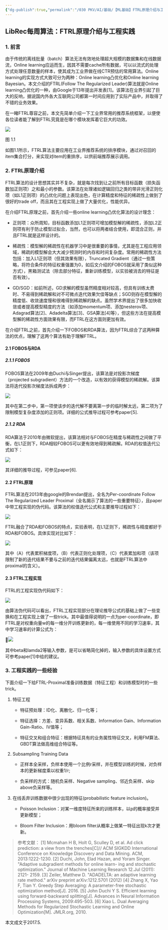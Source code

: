 ```yaml
---
{"dg-publish":true,"permalink":"/030 PKV/AI/基础/【ML基础】FTRL原理介绍与工程实践 - 2017.5/"}
---
```


## LibRec每周算法：FTRL原理介绍与工程实践
### 1. 前言

由于传统的离线批量（batch）算法无法有效地处理超大规模的数据集和在线数据流，Online learning应运而生，因其不需要cache所有数据，可以以流式的处理方式处理任意数量的样本，使其成为工业界做在线CTR预估的常用算法。Online learning的实现方式大致可分为两种：Online learning凸优化和Online learning Bayesian。本文介绍的FTRL(Follow The Regularized Leader)算法就是Online learning凸优化的一种，由Google于13年提出并发表[1]。该算法在业界引起了巨大的反响，据说国内外各大互联网公司都第一时间应用到了实际产品中，并取得了不错的业务效果。

在一睹FTRL尊容之前，本文先简单介绍一下工业界常用的推荐系统框架，以便使各位读者能了解到FTRL究竟是在哪个模块发挥着它巨大的功效。

![](https://raw.githubusercontent.com/hy-2013/MarkdownPhoto/master/ftrl_blog/14940922519888.jpg)

图 1.1

如图1.1所示，FTRL算法主要应用在工业界推荐系统的排序模块，通过对召回的item集合打分，来实现对item的重排序，以供前端推荐展示调用。

### 2. FTRL原理介绍

FTRL算法的设计思想其实并不复杂，就是每次找到让之前所有目标函数（损失函数加正则项）之和最小的参数。该算法在处理诸如逻辑回归之类的带非光滑正则化项（如L1正则项）的凸优化问题上表现出色，在计算精度和特征的稀疏性上做到了很好的trade off，而且其在工程实现上做了大量优化，性能优异。

在介绍FTRL原理之前，首先介绍一些online learning凸优化算法的设计理念：

* 正则项：众所周知，目标函数添加L1正则项可增加模型解的稀疏性，添加L2正则项有利于防止模型过拟合，当然，也可以将两者结合使用，即混合正则，并且FTRL就是这样设计的。

* 稀疏性：模型解的稀疏性在机器学习中是很重要的事情，尤其是在工程应用领域，稀疏的模型解会大大减少预测时的内存和时间复杂度。常用的稀疏性方法包括：加入L1正则项（但其效果有限），Truncated Gradient（通过一些策略，将符合条件的特征权重强置为0，如后文介绍的FOBOS就采用了类似这种方式），黑箱测试法（除去部分特征，重新训练模型，以实验被消去的特征是否有效）。

* GD/SGD：如前所述，GD求解的模型虽然精度相对较高，但具有训练太费时、不易得到稀疏解和对不可微点迭代效果欠佳等缺点；SGD则存在模型解的精度低、收敛速度慢和很难得到稀疏解的缺点。虽然学术界提出了很多加快收敛或者提高模型精度的方法（如添加momentum项、添加nesterov项、Adagrad算法[2]、Adadelta算法[3]、GSA算法[4]等），但这些方法在提高模型解的稀疏性方面效果有限，而FTRL在这方面则更加有效。

在介绍FTRL之前，首先介绍一下FOBOS和RDA算法，因为FTRL综合了这两种算法的优点，理解了这两个算法有助于理解FTRL。

#### 2.1 FOBOS与RDA
##### 2.1.1 FOBOS

FOBOS算法在2009年由Duchi与Singer提出，该算法是对投影次梯度（projected subgradient）方法的一个改造，以有效的获得模型的稀疏解。该算法将迭代投影次梯度法拆成两步：

![](https://raw.githubusercontent.com/hy-2013/MarkdownPhoto/master/ftrl_blog/14940969899085.jpg)

其中在第二步中，第一项使该步的迭代解不要离第一步的临时解太远，第二项为了限制模型复杂度添加的正则项。详细的公式推导过程可参考paper[5].

##### 2.1.2 RDA

RDA算法于2010年由微软提出，该算法相对与FOBOS在精度与稀疏性之间做了平衡，在L1正则下，RDA相较FOBOS可以更有效地得到稀疏解。RDA的权值迭代公式如下：

![](https://raw.githubusercontent.com/hy-2013/MarkdownPhoto/master/ftrl_blog/14940977095344.jpg)

其详细的推导过程，可参见paper[6].

#### 2.2 FTRL原理

FTRL算法在2013年由google的Brendan提出，全名为Per-coordinate Follow The Regularized Leader Proximal（全名揭示了算法的一些重要特征），且paper中带工程实现的伪代码。该算法的权值迭代公式和主要推导过程如下：

![](https://raw.githubusercontent.com/hy-2013/MarkdownPhoto/master/ftrl_blog/14940986750664.jpg)

FTRL融合了RDA和FOBOS的特点，实验表明，在L1正则下，稀疏性与精度都好于RDA和FOBOS。具体实现对比如下：

![](https://raw.githubusercontent.com/hy-2013/MarkdownPhoto/master/ftrl_blog/14940987849804.jpg)

其中（A）代表累积梯度项，（B）代表正则化处理项，（C）代表累加和项（该项限制了新的迭代结果不要与之前的迭代结果偏离太远，也就是FTRL算法中proximal的含义）。

#### 2.3 FTRL工程实现

FTRL的工程实现伪代码如下：

![](https://raw.githubusercontent.com/hy-2013/MarkdownPhoto/master/ftrl_blog/14940992415196.jpg)

由算法伪代码可以看出，FTRL工程实现部分在理论推导公式的基础上做了一些变换和在工程实现上做了一些trick。其中最值得说明的一点为per-coordinate，即FTRL是对权重向量w的每一维分开训练更新的，每一维使用不同的学习速率，其中学习速率的计算公式为：

![](https://raw.githubusercontent.com/hy-2013/MarkdownPhoto/master/ftrl_blog/14940996730264.jpg)

其中beta和lamda2等输入参数，是可以省略简化掉的，输入参数的具体设置方式可参考paper[1]中给的建议。

### 3. 工程实践的一些经验

下面介绍一下给FTRL-Proximal准备训练数据（特征工程）和训练模型时的一些trick。

1. 特征工程

    * 特征预处理：ID化、离散化、归一化等；

    * 特征选择：方差、变异系数、相关系数、Information Gain、Information Gain-Ratio、IV值等；

    * 特征交叉和组合特征：根据特征具有的业务属性特征交叉，利用FM算法、GBDT算法做高维组合特征等。

2. Subsampling Training Data

    * 正样本全采样，负样本使用一个比例r采样，并在模型训练的时候，对负样本的更新梯度乘以权重1/r;

    * 负采样的方式：随机负采样、Negative sampling、邻近负采样、skip above负采样等。

3. 在线丢弃训练数据中很少出现的特征(probabilistic feature inclusion)。

    * Poisson Inclusion：对某一维度特征所来的训练样本，以p的概率接受并更新模型；

    * Bloom Filter Inclusion：用bloom filter从概率上做某一特征出现k次才更新。

> 参考文献：
> [1] Mcmahan H B, Holt G, Sculley D, et al. Ad click prediction: a view from the trenches[C]// ACM SIGKDD International Conference on Knowledge Discovery and Data Mining. ACM, 2013:1222-1230.
> [2] Duchi, John, Elad Hazan, and Yoram Singer. "Adaptive subgradient methods for online learn- ing and stochastic optimization." Journal of Machine Learning Research 12.Jul (2011): 2121- 2159.
> [3] Zeiler, Matthew D. "ADADELTA: an adaptive learning rate method." arXiv preprint arXiv:1212.5701 (2012)
> [4] Zhang X, Yao F, Tian Y. Greedy Step Averaging: A parameter-free stochastic optimization method[J]. 2016.
> [5] John Duchi Y S. Efficient learning using forward-backward splitting[J]. Advances in Neural Information Processing Systems, 2009:495-503.
> [6] Xiao L. Dual Averaging Methods for Regularized Stochastic Learning and Online Optimization[M]. JMLR.org, 2010.

本文成文于2017.5.
